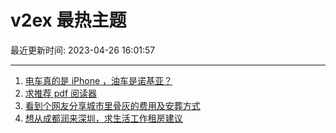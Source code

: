 # v2ex 最热主题

最近更新时间: 2023-04-26 16:01:57

--- 
1. [电车真的是 iPhone ，油车是诺基亚？](https://www.v2ex.com/t/935540) 
2. [求推荐 pdf 阅读器](https://www.v2ex.com/t/935512) 
3. [看到个网友分享城市里骨灰的费用及安葬方式](https://www.v2ex.com/t/935519) 
4. [想从成都润来深圳，求生活工作租房建议](https://www.v2ex.com/t/935543) 
